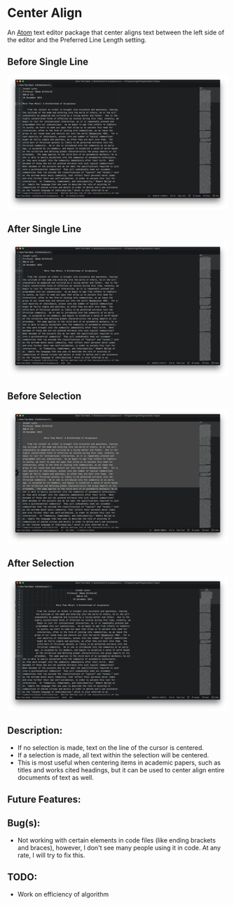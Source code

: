 # Center Align
An [Atom](https://atom.io) text editor package that center aligns text between
the left side of the editor and the Preferred Line Length setting.

## Before Single Line
![Before Single Line](./Screenshots/Before-Single-Line.png)

## After Single Line
![After Single Line](./Screenshots/After-Single-Line.png)

## Before Selection
![Before Selection](./Screenshots/Before-Selection.png)

## After Selection
![After Selection](./Screenshots/After-Selection.png)

## Description:

* If no selection is made, text on the line of the cursor is centered.  
* If a selection is made, all text within the selection will be centered.
* This is most useful when centering items in academic papers, such as titles
and works cited headings, but it can be used to center align entire documents of
text as well.

## Future Features:

## Bug(s):

* Not working with certain elements in code files (like ending brackets and
braces), however, I don't see many people using it in code.  At any rate, I will
try to fix this.

## TODO:

* Work on efficiency of algorithm
